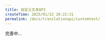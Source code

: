 ```yaml
---
title: 自定义文本API
createTime: 2025/01/22 20:22:31
permalink: /docs/translationapi/customtext/
---
```


完善中...